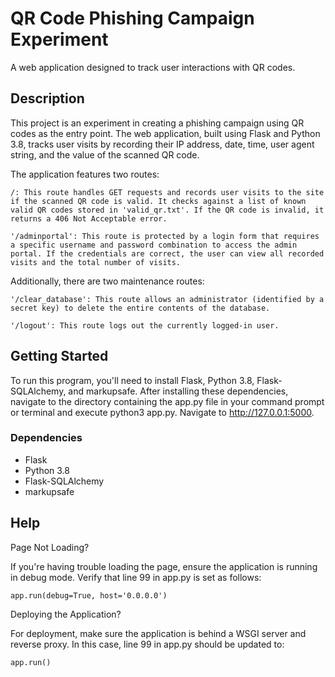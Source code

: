 # QR Code Phishing Campaign Experiment

A web application designed to track user interactions with QR codes.

## Description

This project is an experiment in creating a phishing campaign using QR codes as the entry point. The web application, built using Flask and Python 3.8, tracks user visits by recording their IP address, date, time, user agent string, and the value of the scanned QR code.

The application features two routes:

    /: This route handles GET requests and records user visits to the site if the scanned QR code is valid. It checks against a list of known valid QR codes stored in 'valid_qr.txt'. If the QR code is invalid, it returns a 406 Not Acceptable error.

    '/adminportal': This route is protected by a login form that requires a specific username and password combination to access the admin portal. If the credentials are correct, the user can view all recorded visits and the total number of visits.

Additionally, there are two maintenance routes:

    '/clear_database': This route allows an administrator (identified by a secret key) to delete the entire contents of the database.

    '/logout': This route logs out the currently logged-in user.

## Getting Started

To run this program, you'll need to install Flask, Python 3.8, Flask-SQLAlchemy, and markupsafe. After installing these dependencies, navigate to the directory containing the app.py file in your command prompt or terminal and execute python3 app.py. Navigate to http://127.0.0.1:5000.

### Dependencies

* Flask
* Python 3.8
* Flask-SQLAlchemy
* markupsafe

## Help

Page Not Loading?

If you're having trouble loading the page, ensure the application is running in debug mode. Verify that line 99 in app.py is set as follows:

    app.run(debug=True, host='0.0.0.0')

Deploying the Application?

For deployment, make sure the application is behind a WSGI server and reverse proxy. In this case, line 99 in app.py should be updated to:

    app.run()
